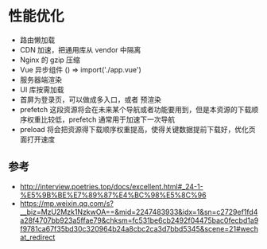 # 性能优化

- 路由懒加载
- CDN 加速，把通用库从 vendor 中隔离
- Nginx 的 gzip 压缩
- Vue 异步组件 () => import('./app.vue')
- 服务器端渲染
- UI 库按需加载
- 首屏为登录页，可以做成多入口，或者 预渲染
- prefetch 这段资源将会在未来某个导航或者功能要用到，但是本资源的下载顺序权重比较低，prefetch 通常用于加速下一次导航
- preload 将会把资源得下载顺序权重提高，使得关键数据提前下载好，优化页面打开速度

## 参考

- http://interview.poetries.top/docs/excellent.html#_24-1-%E5%9B%BE%E7%89%87%E4%BC%98%E5%8C%96
- https://mp.weixin.qq.com/s?__biz=MzU2Mzk1NzkwOA==&mid=2247483933&idx=1&sn=c2729ef1fd4a28f4707bb923a5ffae79&chksm=fc531be6cb2492f04475bac0fecbd1a9f9781ca67f35bd30c320964b24a8cbc2ca3d7bbd5345&scene=21#wechat_redirect
